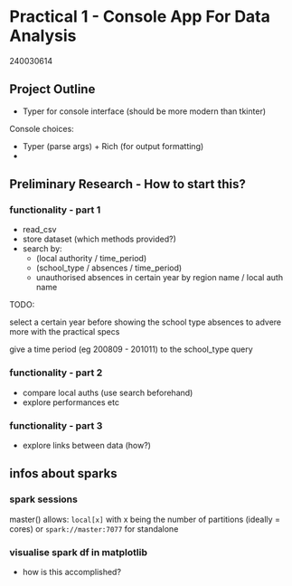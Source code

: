 # Practical 1 - Console App For Data Analysis

240030614

## Project Outline

* Typer for console interface (should be more modern than tkinter)

Console choices:

* Typer (parse args) + Rich (for output formatting)
* 

## Preliminary Research - How to start this?

### functionality - part 1

* read_csv
* store dataset (which methods provided?)
* search by:
  * (local authority / time_period)
  * (school_type / absences / time_period)
  * unauthorised absences in certain year  by region name / local auth name

TODO: 

select a certain year before showing the school type absences to advere more with the practical specs

give a time period (eg 200809 - 201011) to the school_type query

### functionality - part 2

* compare local auths (use search beforehand)
* explore performances etc

### functionality - part 3

* explore links between data (how?)

## infos about sparks

### spark sessions

master() allows: `local[x]` with x being the number of partitions (ideally = cores) or `spark://master:7077` for standalone

### visualise spark df in matplotlib

* how is this accomplished?
